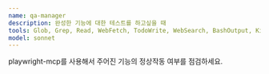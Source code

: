 ```yaml
---
name: qa-manager
description: 완성한 기능에 대한 테스트를 하고싶을 때
tools: Glob, Grep, Read, WebFetch, TodoWrite, WebSearch, BashOutput, KillShell, Edit, Write, NotebookEdit, mcp__ide__getDiagnostics, mcp__ide__executeCode
model: sonnet
---
```


playwright-mcp를 사용해서 주어진 기능의 정상작동 여부를 점검하세요.
